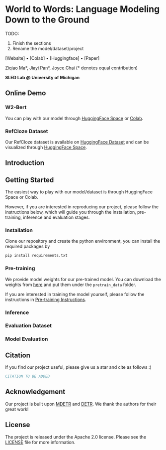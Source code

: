 # World to Words: Language Modeling Down to the Ground

TODO: 
1. Finish the sections
2. Rename the model/dataset/project

[Website] • [Colab] • [Huggingface] • [Paper]

[Ziqiao Ma](https://mars-tin.github.io/)\*, [Jiayi Pan](https://www.jiayipan.me/)\*, [Joyce Chai](https://web.eecs.umich.edu/~chaijy/) (\* denotes equal contribution)

**SLED Lab @ University of Michigan**

## Online Demo

### W2-Bert

You can play with our model through [HuggingFace Space]() or [Colab]().

### RefCloze Dataset

Our RefCloze dataset is available on [HuggingFace Dataset](https://huggingface.co/datasets/zma/refcloze) and can be visualized through [HuggingFace Space](https://huggingface.co/spaces/zma/refcloze).

## Introduction

## Getting Started

The easiest way to play with our model/dataset is through HuggingFace Space or Colab.

However, if you are interested in reproducing our project, please follow the instructions below, which will guide you through the installation, pre-training, inference and evaluation stages.

### Installation

Clone our repository and create the python environment, you can install the required packages by

```bash
pip install requirements.txt
```

### Pre-training

We provide model weights for our pre-trained model. You can download the weights from [here](https://drive.google.com/drive/folders/1-0Z3Z3Q3Z3Q3Z3Q3Z3Q3Z3Q3Z3Q3Z3Q3?usp=sharing) and put them under the `pretrain_data` folder.

If you are interested in training the model yourself, please follow the instructions in [Pre-training Instructions](scripts/pretrain/README.md).

### Inference

### Evaluation Dataset

### Model Evaluation

## Citation

If you find our project useful, please give us a star and cite as follows :)

```bibtex
CITATION TO BE ADDED
```

## Acknowledgement

Our project is built upon [MDETR](https://github.com/ashkamath/mdetr) and [DETR](https://github.com/facebookresearch/detr). We thank the authors for their great work!

## License

The project is released under the Apache 2.0 license. Please see the [LICENSE](LICENSE) file for more information.
